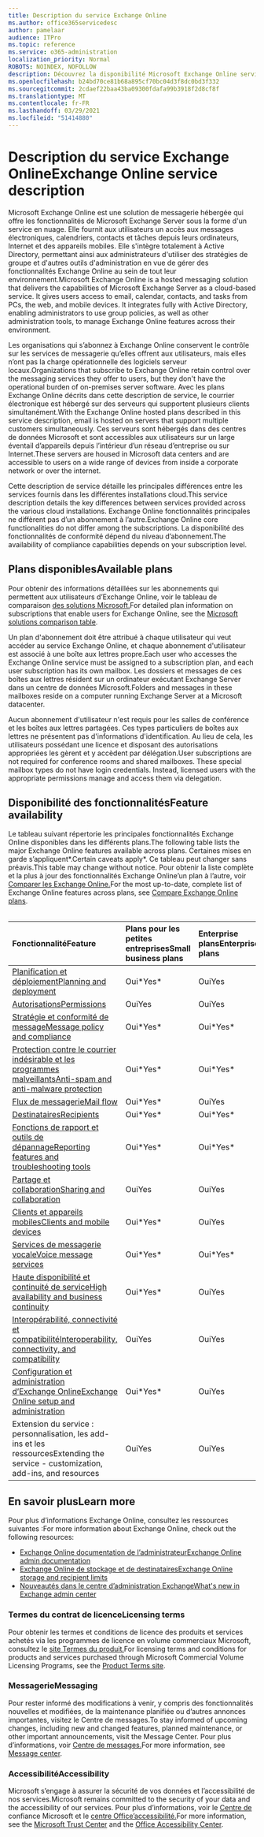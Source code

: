 ```yaml
---
title: Description du service Exchange Online
ms.author: office365servicedesc
author: pamelaar
audience: ITPro
ms.topic: reference
ms.service: o365-administration
localization_priority: Normal
ROBOTS: NOINDEX, NOFOLLOW
description: Découvrez la disponibilité Microsoft Exchange Online service et des fonctionnalités dans Microsoft 365 et Office 365 plan.
ms.openlocfilehash: b24bd70ce81b68a895cf70bc04d3f8dc0bd3f332
ms.sourcegitcommit: 2cdaef22baa43ba09300fdafa99b3918f2d8cf8f
ms.translationtype: MT
ms.contentlocale: fr-FR
ms.lasthandoff: 03/29/2021
ms.locfileid: "51414880"
---
```

# <a name="exchange-online-service-description"></a><span data-ttu-id="c25e4-103">Description du service Exchange Online</span><span class="sxs-lookup"><span data-stu-id="c25e4-103">Exchange Online service description</span></span>

<span data-ttu-id="c25e4-p101">Microsoft Exchange Online est une solution de messagerie hébergée qui offre les fonctionnalités de Microsoft Exchange Server sous la forme d'un service en nuage. Elle fournit aux utilisateurs un accès aux messages électroniques, calendriers, contacts et tâches depuis leurs ordinateurs, Internet et des appareils mobiles. Elle s'intègre totalement à Active Directory, permettant ainsi aux administrateurs d'utiliser des stratégies de groupe et d'autres outils d'administration en vue de gérer des fonctionnalités Exchange Online au sein de tout leur environnement.</span><span class="sxs-lookup"><span data-stu-id="c25e4-p101">Microsoft Exchange Online is a hosted messaging solution that delivers the capabilities of Microsoft Exchange Server as a cloud-based service. It gives users access to email, calendar, contacts, and tasks from PCs, the web, and mobile devices. It integrates fully with Active Directory, enabling administrators to use group policies, as well as other administration tools, to manage Exchange Online features across their environment.</span></span>
  
<span data-ttu-id="c25e4-107">Les organisations qui s’abonnez à Exchange Online conservent le contrôle sur les services de messagerie qu’elles offrent aux utilisateurs, mais elles n’ont pas la charge opérationnelle des logiciels serveur locaux.</span><span class="sxs-lookup"><span data-stu-id="c25e4-107">Organizations that subscribe to Exchange Online retain control over the messaging services they offer to users, but they don't have the operational burden of on-premises server software.</span></span> <span data-ttu-id="c25e4-108">Avec les plans Exchange Online décrits dans cette description de service, le courrier électronique est hébergé sur des serveurs qui supportent plusieurs clients simultanément.</span><span class="sxs-lookup"><span data-stu-id="c25e4-108">With the Exchange Online hosted plans described in this service description, email is hosted on servers that support multiple customers simultaneously.</span></span> <span data-ttu-id="c25e4-109">Ces serveurs sont hébergés dans des centres de données Microsoft et sont accessibles aux utilisateurs sur un large éventail d’appareils depuis l’intérieur d’un réseau d’entreprise ou sur Internet.</span><span class="sxs-lookup"><span data-stu-id="c25e4-109">These servers are housed in Microsoft data centers and are accessible to users on a wide range of devices from inside a corporate network or over the internet.</span></span>

<span data-ttu-id="c25e4-110">Cette description de service détaille les principales différences entre les services fournis dans les différentes installations cloud.</span><span class="sxs-lookup"><span data-stu-id="c25e4-110">This service description details the key differences between services provided across the various cloud installations.</span></span> <span data-ttu-id="c25e4-111">Exchange Online fonctionnalités principales ne diffèrent pas d’un abonnement à l’autre.</span><span class="sxs-lookup"><span data-stu-id="c25e4-111">Exchange Online core functionalities do not differ among the subscriptions.</span></span> <span data-ttu-id="c25e4-112">La disponibilité des fonctionnalités de conformité dépend du niveau d’abonnement.</span><span class="sxs-lookup"><span data-stu-id="c25e4-112">The availability of compliance capabilities depends on your subscription level.</span></span>
  
## <a name="available-plans"></a><span data-ttu-id="c25e4-113">Plans disponibles</span><span class="sxs-lookup"><span data-stu-id="c25e4-113">Available plans</span></span>

<span data-ttu-id="c25e4-114">Pour obtenir des informations détaillées sur les abonnements qui permettent aux utilisateurs d’Exchange Online, voir le tableau de comparaison [des solutions Microsoft.](https://go.microsoft.com/fwlink/?linkid=2139145)</span><span class="sxs-lookup"><span data-stu-id="c25e4-114">For detailed plan information on subscriptions that enable users for Exchange Online, see the [Microsoft solutions comparison table](https://go.microsoft.com/fwlink/?linkid=2139145).</span></span>

<span data-ttu-id="c25e4-115">Un plan d'abonnement doit être attribué à chaque utilisateur qui veut accéder au service Exchange Online, et chaque abonnement d'utilisateur est associé à une boîte aux lettres propre.</span><span class="sxs-lookup"><span data-stu-id="c25e4-115">Each user who accesses the Exchange Online service must be assigned to a subscription plan, and each user subscription has its own mailbox.</span></span> <span data-ttu-id="c25e4-116">Les dossiers et messages de ces boîtes aux lettres résident sur un ordinateur exécutant Exchange Server dans un centre de données Microsoft.</span><span class="sxs-lookup"><span data-stu-id="c25e4-116">Folders and messages in these mailboxes reside on a computer running Exchange Server at a Microsoft datacenter.</span></span>
  
<span data-ttu-id="c25e4-p105">Aucun abonnement d'utilisateur n'est requis pour les salles de conférence et les boîtes aux lettres partagées. Ces types particuliers de boîtes aux lettres ne présentent pas d'informations d'identification. Au lieu de cela, les utilisateurs possédant une licence et disposant des autorisations appropriées les gèrent et y accèdent par délégation.</span><span class="sxs-lookup"><span data-stu-id="c25e4-p105">User subscriptions are not required for conference rooms and shared mailboxes. These special mailbox types do not have login credentials. Instead, licensed users with the appropriate permissions manage and access them via delegation.</span></span>

## <a name="feature-availability"></a><span data-ttu-id="c25e4-120">Disponibilité des fonctionnalités</span><span class="sxs-lookup"><span data-stu-id="c25e4-120">Feature availability</span></span>

<span data-ttu-id="c25e4-121">Le tableau suivant répertorie les principales fonctionnalités Exchange Online disponibles dans les différents plans.</span><span class="sxs-lookup"><span data-stu-id="c25e4-121">The following table lists the major Exchange Online features available across plans.</span></span> <span data-ttu-id="c25e4-122">Certaines mises en garde s’appliquent\*.</span><span class="sxs-lookup"><span data-stu-id="c25e4-122">Certain caveats apply\*.</span></span> <span data-ttu-id="c25e4-123">Ce tableau peut changer sans préavis.</span><span class="sxs-lookup"><span data-stu-id="c25e4-123">This table may change without notice.</span></span> <span data-ttu-id="c25e4-124">Pour obtenir la liste complète et la plus à jour des fonctionnalités Exchange Online’un plan à l’autre, voir [Comparer les Exchange Online.](https://www.microsoft.com/microsoft-365/exchange/compare-microsoft-exchange-online-plans)</span><span class="sxs-lookup"><span data-stu-id="c25e4-124">For the most up-to-date, complete list of Exchange Online features across plans, see [Compare Exchange Online plans](https://www.microsoft.com/microsoft-365/exchange/compare-microsoft-exchange-online-plans).</span></span><br><br>
  
| <span data-ttu-id="c25e4-125">Fonctionnalité</span><span class="sxs-lookup"><span data-stu-id="c25e4-125">Feature</span></span> | <span data-ttu-id="c25e4-126">Plans pour les petites entreprises</span><span class="sxs-lookup"><span data-stu-id="c25e4-126">Small business plans</span></span> | <span data-ttu-id="c25e4-127">Enterprise plans</span><span class="sxs-lookup"><span data-stu-id="c25e4-127">Enterprise plans</span></span> | <span data-ttu-id="c25e4-128">Plans d’enseignement</span><span class="sxs-lookup"><span data-stu-id="c25e4-128">Education plans</span></span> | <span data-ttu-id="c25e4-129">GCC</span><span class="sxs-lookup"><span data-stu-id="c25e4-129">GCC</span></span> | <span data-ttu-id="c25e4-130">GCC-High</span><span class="sxs-lookup"><span data-stu-id="c25e4-130">GCC-High</span></span> | <span data-ttu-id="c25e4-131">DOD</span><span class="sxs-lookup"><span data-stu-id="c25e4-131">DOD</span></span> | 
|:-----|:-----|:-----|:-----|:-----|:-----|:-----|
|[<span data-ttu-id="c25e4-132">Planification et déploiement</span><span class="sxs-lookup"><span data-stu-id="c25e4-132">Planning and deployment</span></span>](planning-and-deployment.md)|<span data-ttu-id="c25e4-133">Oui\*</span><span class="sxs-lookup"><span data-stu-id="c25e4-133">Yes\*</span></span>|<span data-ttu-id="c25e4-134">Oui</span><span class="sxs-lookup"><span data-stu-id="c25e4-134">Yes</span></span>|<span data-ttu-id="c25e4-135">Oui</span><span class="sxs-lookup"><span data-stu-id="c25e4-135">Yes</span></span>|<span data-ttu-id="c25e4-136">Oui</span><span class="sxs-lookup"><span data-stu-id="c25e4-136">Yes</span></span>|<span data-ttu-id="c25e4-137">Oui</span><span class="sxs-lookup"><span data-stu-id="c25e4-137">Yes</span></span>|<span data-ttu-id="c25e4-138">Oui</span><span class="sxs-lookup"><span data-stu-id="c25e4-138">Yes</span></span>|
|[<span data-ttu-id="c25e4-139">Autorisations</span><span class="sxs-lookup"><span data-stu-id="c25e4-139">Permissions</span></span>](permissions.md)|<span data-ttu-id="c25e4-140">Oui</span><span class="sxs-lookup"><span data-stu-id="c25e4-140">Yes</span></span>|<span data-ttu-id="c25e4-141">Oui</span><span class="sxs-lookup"><span data-stu-id="c25e4-141">Yes</span></span>|<span data-ttu-id="c25e4-142">Oui</span><span class="sxs-lookup"><span data-stu-id="c25e4-142">Yes</span></span>|<span data-ttu-id="c25e4-143">Oui</span><span class="sxs-lookup"><span data-stu-id="c25e4-143">Yes</span></span>|<span data-ttu-id="c25e4-144">Oui</span><span class="sxs-lookup"><span data-stu-id="c25e4-144">Yes</span></span>|<span data-ttu-id="c25e4-145">Oui</span><span class="sxs-lookup"><span data-stu-id="c25e4-145">Yes</span></span>|
|[<span data-ttu-id="c25e4-146">Stratégie et conformité de message</span><span class="sxs-lookup"><span data-stu-id="c25e4-146">Message policy and compliance</span></span>](message-policy-and-compliance.md)|<span data-ttu-id="c25e4-147">Oui\*</span><span class="sxs-lookup"><span data-stu-id="c25e4-147">Yes\*</span></span>|<span data-ttu-id="c25e4-148">Oui\*</span><span class="sxs-lookup"><span data-stu-id="c25e4-148">Yes\*</span></span>|<span data-ttu-id="c25e4-149">Oui</span><span class="sxs-lookup"><span data-stu-id="c25e4-149">Yes</span></span>|<span data-ttu-id="c25e4-150">Oui</span><span class="sxs-lookup"><span data-stu-id="c25e4-150">Yes</span></span>|<span data-ttu-id="c25e4-151">Oui</span><span class="sxs-lookup"><span data-stu-id="c25e4-151">Yes</span></span>|<span data-ttu-id="c25e4-152">Oui</span><span class="sxs-lookup"><span data-stu-id="c25e4-152">Yes</span></span>|
|[<span data-ttu-id="c25e4-153">Protection contre le courrier indésirable et les programmes malveillants</span><span class="sxs-lookup"><span data-stu-id="c25e4-153">Anti-spam and anti-malware protection</span></span>](anti-spam-and-anti-malware-protection.md)|<span data-ttu-id="c25e4-154">Oui\*</span><span class="sxs-lookup"><span data-stu-id="c25e4-154">Yes\*</span></span>|<span data-ttu-id="c25e4-155">Oui\*</span><span class="sxs-lookup"><span data-stu-id="c25e4-155">Yes\*</span></span>|<span data-ttu-id="c25e4-156">Oui</span><span class="sxs-lookup"><span data-stu-id="c25e4-156">Yes</span></span>|<span data-ttu-id="c25e4-157">Oui</span><span class="sxs-lookup"><span data-stu-id="c25e4-157">Yes</span></span>|<span data-ttu-id="c25e4-158">Oui</span><span class="sxs-lookup"><span data-stu-id="c25e4-158">Yes</span></span>|<span data-ttu-id="c25e4-159">Oui</span><span class="sxs-lookup"><span data-stu-id="c25e4-159">Yes</span></span>|
|[<span data-ttu-id="c25e4-160">Flux de messagerie</span><span class="sxs-lookup"><span data-stu-id="c25e4-160">Mail flow</span></span>](mail-flow.md)|<span data-ttu-id="c25e4-161">Oui\*</span><span class="sxs-lookup"><span data-stu-id="c25e4-161">Yes\*</span></span>|<span data-ttu-id="c25e4-162">Oui</span><span class="sxs-lookup"><span data-stu-id="c25e4-162">Yes</span></span>|<span data-ttu-id="c25e4-163">Oui</span><span class="sxs-lookup"><span data-stu-id="c25e4-163">Yes</span></span>|<span data-ttu-id="c25e4-164">Oui</span><span class="sxs-lookup"><span data-stu-id="c25e4-164">Yes</span></span>|<span data-ttu-id="c25e4-165">Oui</span><span class="sxs-lookup"><span data-stu-id="c25e4-165">Yes</span></span>|<span data-ttu-id="c25e4-166">Oui</span><span class="sxs-lookup"><span data-stu-id="c25e4-166">Yes</span></span>|
|[<span data-ttu-id="c25e4-167">Destinataires</span><span class="sxs-lookup"><span data-stu-id="c25e4-167">Recipients</span></span>](recipients.md)|<span data-ttu-id="c25e4-168">Oui\*</span><span class="sxs-lookup"><span data-stu-id="c25e4-168">Yes\*</span></span>|<span data-ttu-id="c25e4-169">Oui\*</span><span class="sxs-lookup"><span data-stu-id="c25e4-169">Yes\*</span></span>|<span data-ttu-id="c25e4-170">Oui</span><span class="sxs-lookup"><span data-stu-id="c25e4-170">Yes</span></span>|<span data-ttu-id="c25e4-171">Oui</span><span class="sxs-lookup"><span data-stu-id="c25e4-171">Yes</span></span>|<span data-ttu-id="c25e4-172">Oui\*</span><span class="sxs-lookup"><span data-stu-id="c25e4-172">Yes\*</span></span>|<span data-ttu-id="c25e4-173">Oui\*</span><span class="sxs-lookup"><span data-stu-id="c25e4-173">Yes\*</span></span>|
|[<span data-ttu-id="c25e4-174">Fonctions de rapport et outils de dépannage</span><span class="sxs-lookup"><span data-stu-id="c25e4-174">Reporting features and troubleshooting tools</span></span>](reporting-features-and-troubleshooting-tools.md)|<span data-ttu-id="c25e4-175">Oui\*</span><span class="sxs-lookup"><span data-stu-id="c25e4-175">Yes\*</span></span>|<span data-ttu-id="c25e4-176">Oui\*</span><span class="sxs-lookup"><span data-stu-id="c25e4-176">Yes\*</span></span>|<span data-ttu-id="c25e4-177">Oui</span><span class="sxs-lookup"><span data-stu-id="c25e4-177">Yes</span></span>|<span data-ttu-id="c25e4-178">Oui</span><span class="sxs-lookup"><span data-stu-id="c25e4-178">Yes</span></span>|<span data-ttu-id="c25e4-179">Oui\*</span><span class="sxs-lookup"><span data-stu-id="c25e4-179">Yes\*</span></span>|<span data-ttu-id="c25e4-180">Oui\*</span><span class="sxs-lookup"><span data-stu-id="c25e4-180">Yes\*</span></span>|
|[<span data-ttu-id="c25e4-181">Partage et collaboration</span><span class="sxs-lookup"><span data-stu-id="c25e4-181">Sharing and collaboration</span></span>](sharing-and-collaboration.md)|<span data-ttu-id="c25e4-182">Oui</span><span class="sxs-lookup"><span data-stu-id="c25e4-182">Yes</span></span>|<span data-ttu-id="c25e4-183">Oui</span><span class="sxs-lookup"><span data-stu-id="c25e4-183">Yes</span></span>|<span data-ttu-id="c25e4-184">Oui</span><span class="sxs-lookup"><span data-stu-id="c25e4-184">Yes</span></span>|<span data-ttu-id="c25e4-185">Oui</span><span class="sxs-lookup"><span data-stu-id="c25e4-185">Yes</span></span>|<span data-ttu-id="c25e4-186">Oui</span><span class="sxs-lookup"><span data-stu-id="c25e4-186">Yes</span></span>|<span data-ttu-id="c25e4-187">Oui</span><span class="sxs-lookup"><span data-stu-id="c25e4-187">Yes</span></span>|
|[<span data-ttu-id="c25e4-188">Clients et appareils mobiles</span><span class="sxs-lookup"><span data-stu-id="c25e4-188">Clients and mobile devices</span></span>](clients-and-mobile-devices.md)|<span data-ttu-id="c25e4-189">Oui\*</span><span class="sxs-lookup"><span data-stu-id="c25e4-189">Yes\*</span></span>|<span data-ttu-id="c25e4-190">Oui</span><span class="sxs-lookup"><span data-stu-id="c25e4-190">Yes</span></span>|<span data-ttu-id="c25e4-191">Oui</span><span class="sxs-lookup"><span data-stu-id="c25e4-191">Yes</span></span>|<span data-ttu-id="c25e4-192">Oui\*</span><span class="sxs-lookup"><span data-stu-id="c25e4-192">Yes\*</span></span>|<span data-ttu-id="c25e4-193">Oui\*</span><span class="sxs-lookup"><span data-stu-id="c25e4-193">Yes\*</span></span>|<span data-ttu-id="c25e4-194">Oui\*</span><span class="sxs-lookup"><span data-stu-id="c25e4-194">Yes\*</span></span>|
|[<span data-ttu-id="c25e4-195">Services de messagerie vocale</span><span class="sxs-lookup"><span data-stu-id="c25e4-195">Voice message services</span></span>](voice-message-services.md)|<span data-ttu-id="c25e4-196">Oui\*</span><span class="sxs-lookup"><span data-stu-id="c25e4-196">Yes\*</span></span>|<span data-ttu-id="c25e4-197">Oui\*</span><span class="sxs-lookup"><span data-stu-id="c25e4-197">Yes\*</span></span>|<span data-ttu-id="c25e4-198">Oui</span><span class="sxs-lookup"><span data-stu-id="c25e4-198">Yes</span></span>|<span data-ttu-id="c25e4-199">Non\*</span><span class="sxs-lookup"><span data-stu-id="c25e4-199">No\*</span></span>|<span data-ttu-id="c25e4-200">Non\*</span><span class="sxs-lookup"><span data-stu-id="c25e4-200">No\*</span></span>|<span data-ttu-id="c25e4-201">Non\*</span><span class="sxs-lookup"><span data-stu-id="c25e4-201">No\*</span></span>|
|[<span data-ttu-id="c25e4-202">Haute disponibilité et continuité de service</span><span class="sxs-lookup"><span data-stu-id="c25e4-202">High availability and business continuity</span></span>](high-availability-and-business-continuity.md)|<span data-ttu-id="c25e4-203">Oui\*</span><span class="sxs-lookup"><span data-stu-id="c25e4-203">Yes\*</span></span>|<span data-ttu-id="c25e4-204">Oui</span><span class="sxs-lookup"><span data-stu-id="c25e4-204">Yes</span></span>|<span data-ttu-id="c25e4-205">Oui</span><span class="sxs-lookup"><span data-stu-id="c25e4-205">Yes</span></span>|<span data-ttu-id="c25e4-206">Oui</span><span class="sxs-lookup"><span data-stu-id="c25e4-206">Yes</span></span>|<span data-ttu-id="c25e4-207">Oui</span><span class="sxs-lookup"><span data-stu-id="c25e4-207">Yes</span></span>|<span data-ttu-id="c25e4-208">Oui</span><span class="sxs-lookup"><span data-stu-id="c25e4-208">Yes</span></span>|
|[<span data-ttu-id="c25e4-209">Interopérabilité, connectivité et compatibilité</span><span class="sxs-lookup"><span data-stu-id="c25e4-209">Interoperability, connectivity, and compatibility</span></span>](interoperability-connectivity-and-compatibility.md)|<span data-ttu-id="c25e4-210">Oui</span><span class="sxs-lookup"><span data-stu-id="c25e4-210">Yes</span></span>|<span data-ttu-id="c25e4-211">Oui</span><span class="sxs-lookup"><span data-stu-id="c25e4-211">Yes</span></span>|<span data-ttu-id="c25e4-212">Oui</span><span class="sxs-lookup"><span data-stu-id="c25e4-212">Yes</span></span>|<span data-ttu-id="c25e4-213">Oui</span><span class="sxs-lookup"><span data-stu-id="c25e4-213">Yes</span></span>|<span data-ttu-id="c25e4-214">Oui</span><span class="sxs-lookup"><span data-stu-id="c25e4-214">Yes</span></span>|<span data-ttu-id="c25e4-215">Oui</span><span class="sxs-lookup"><span data-stu-id="c25e4-215">Yes</span></span>|
|[<span data-ttu-id="c25e4-216">Configuration et administration d’Exchange Online</span><span class="sxs-lookup"><span data-stu-id="c25e4-216">Exchange Online setup and administration</span></span>](exchange-online-setup-and-administration.md)|<span data-ttu-id="c25e4-217">Oui\*</span><span class="sxs-lookup"><span data-stu-id="c25e4-217">Yes\*</span></span>|<span data-ttu-id="c25e4-218">Oui</span><span class="sxs-lookup"><span data-stu-id="c25e4-218">Yes</span></span>|<span data-ttu-id="c25e4-219">Oui</span><span class="sxs-lookup"><span data-stu-id="c25e4-219">Yes</span></span>|<span data-ttu-id="c25e4-220">Oui</span><span class="sxs-lookup"><span data-stu-id="c25e4-220">Yes</span></span>|<span data-ttu-id="c25e4-221">Oui</span><span class="sxs-lookup"><span data-stu-id="c25e4-221">Yes</span></span>|<span data-ttu-id="c25e4-222">Oui\*</span><span class="sxs-lookup"><span data-stu-id="c25e4-222">Yes\*</span></span>|
|<span data-ttu-id="c25e4-223">Extension du service : personnalisation, les add-ins et les ressources</span><span class="sxs-lookup"><span data-stu-id="c25e4-223">Extending the service - customization, add-ins, and resources</span></span>|<span data-ttu-id="c25e4-224">Oui</span><span class="sxs-lookup"><span data-stu-id="c25e4-224">Yes</span></span>|<span data-ttu-id="c25e4-225">Oui</span><span class="sxs-lookup"><span data-stu-id="c25e4-225">Yes</span></span>|<span data-ttu-id="c25e4-226">Oui</span><span class="sxs-lookup"><span data-stu-id="c25e4-226">Yes</span></span>|<span data-ttu-id="c25e4-227">Oui</span><span class="sxs-lookup"><span data-stu-id="c25e4-227">Yes</span></span>|<span data-ttu-id="c25e4-228">Oui</span><span class="sxs-lookup"><span data-stu-id="c25e4-228">Yes</span></span>|<span data-ttu-id="c25e4-229">Oui</span><span class="sxs-lookup"><span data-stu-id="c25e4-229">Yes</span></span>|

## <a name="learn-more"></a><span data-ttu-id="c25e4-230">En savoir plus</span><span class="sxs-lookup"><span data-stu-id="c25e4-230">Learn more</span></span>

<span data-ttu-id="c25e4-231">Pour plus d’informations Exchange Online, consultez les ressources suivantes :</span><span class="sxs-lookup"><span data-stu-id="c25e4-231">For more information about Exchange Online, check out the following resources:</span></span>

- [<span data-ttu-id="c25e4-232">Exchange Online documentation de l’administrateur</span><span class="sxs-lookup"><span data-stu-id="c25e4-232">Exchange Online admin documentation</span></span>](/exchange/exchange-online)
- [<span data-ttu-id="c25e4-233">Exchange Online de stockage et de destinataires</span><span class="sxs-lookup"><span data-stu-id="c25e4-233">Exchange Online storage and recipient limits</span></span>](exchange-online-limits.md)
- [<span data-ttu-id="c25e4-234">Nouveautés dans le centre d’administration Exchange</span><span class="sxs-lookup"><span data-stu-id="c25e4-234">What's new in Exchange admin center</span></span>](/exchange/whats-new)

### <a name="licensing-terms"></a><span data-ttu-id="c25e4-235">Termes du contrat de licence</span><span class="sxs-lookup"><span data-stu-id="c25e4-235">Licensing terms</span></span>

<span data-ttu-id="c25e4-236">Pour obtenir les termes et conditions de licence des produits et services achetés via les programmes de licence en volume commerciaux Microsoft, consultez le [site Termes du produit.](https://www.microsoft.com/licensing/terms/)</span><span class="sxs-lookup"><span data-stu-id="c25e4-236">For licensing terms and conditions for products and services purchased through Microsoft Commercial Volume Licensing Programs, see the [Product Terms site](https://www.microsoft.com/licensing/terms/).</span></span> 

### <a name="messaging"></a><span data-ttu-id="c25e4-237">Messagerie</span><span class="sxs-lookup"><span data-stu-id="c25e4-237">Messaging</span></span>

<span data-ttu-id="c25e4-238">Pour rester informé des modifications à venir, y compris des fonctionnalités nouvelles et modifiées, de la maintenance planifiée ou d’autres annonces importantes, visitez le Centre de messages.</span><span class="sxs-lookup"><span data-stu-id="c25e4-238">To stay informed of upcoming changes, including new and changed features, planned maintenance, or other important announcements, visit the Message Center.</span></span> <span data-ttu-id="c25e4-239">Pour plus d’informations, voir [Centre de messages.](/microsoft-365/admin/manage/message-center)</span><span class="sxs-lookup"><span data-stu-id="c25e4-239">For more information, see [Message center](/microsoft-365/admin/manage/message-center).</span></span>

### <a name="accessibility"></a><span data-ttu-id="c25e4-240">Accessibilité</span><span class="sxs-lookup"><span data-stu-id="c25e4-240">Accessibility</span></span>

<span data-ttu-id="c25e4-241">Microsoft s’engage à assurer la sécurité de vos données et l’accessibilité de nos services.</span><span class="sxs-lookup"><span data-stu-id="c25e4-241">Microsoft remains committed to the security of your data and the accessibility of our services.</span></span> <span data-ttu-id="c25e4-242">Pour plus d’informations, voir le [Centre de](https://www.microsoft.com/trust-center) confiance Microsoft et le [centre Office’accessibilité.](https://support.office.com/article/ecab0fcf-d143-4fe8-a2ff-6cd596bddc6d)</span><span class="sxs-lookup"><span data-stu-id="c25e4-242">For more information, see the [Microsoft Trust Center](https://www.microsoft.com/trust-center) and the [Office Accessibility Center](https://support.office.com/article/ecab0fcf-d143-4fe8-a2ff-6cd596bddc6d).</span></span>
